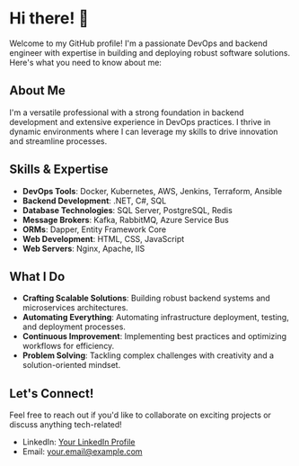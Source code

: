 # Hi there! 👋

Welcome to my GitHub profile! I'm a passionate DevOps and backend engineer with expertise in building and deploying robust software solutions. Here's what you need to know about me:

## About Me

I'm a versatile professional with a strong foundation in backend development and extensive experience in DevOps practices. I thrive in dynamic environments where I can leverage my skills to drive innovation and streamline processes.

## Skills & Expertise

- **DevOps Tools**: Docker, Kubernetes, AWS, Jenkins, Terraform, Ansible
- **Backend Development**: .NET, C#, SQL
- **Database Technologies**: SQL Server, PostgreSQL, Redis
- **Message Brokers**: Kafka, RabbitMQ, Azure Service Bus
- **ORMs**: Dapper, Entity Framework Core
- **Web Development**: HTML, CSS, JavaScript
- **Web Servers**: Nginx, Apache, IIS

## What I Do

- **Crafting Scalable Solutions**: Building robust backend systems and microservices architectures.
- **Automating Everything**: Automating infrastructure deployment, testing, and deployment processes.
- **Continuous Improvement**: Implementing best practices and optimizing workflows for efficiency.
- **Problem Solving**: Tackling complex challenges with creativity and a solution-oriented mindset.

## Let's Connect!

Feel free to reach out if you'd like to collaborate on exciting projects or discuss anything tech-related!

- LinkedIn: [Your LinkedIn Profile](https://www.linkedin.com/in/your-profile)
- Email: your.email@example.com
